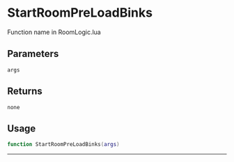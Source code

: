 # StartRoomPreLoadBinks
Function name in RoomLogic.lua
## Parameters
`args`
## Returns
`none`
## Usage
```lua
function StartRoomPreLoadBinks(args)
```
---
